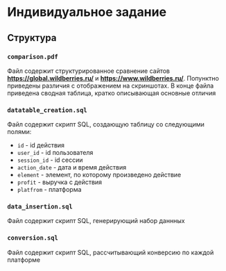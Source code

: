 # Индивидуальное задание

## Структура

### `comparison.pdf`

Файл содержит структурированное сравнение сайтов **https://global.wildberries.ru/** и **https://www.wildberries.ru/**.
Попунктно приведены различия c отображением на скриншотах. В конце файла приведена сводная таблица, кратко описывающая основные отличия

### `datatable_creation.sql`

Файл содержит скрипт SQL, создающую таблицу со следующими полями:
* `id` - id действия
* `user_id` - id пользователя
* `session_id` - id сессии
* `action_date` - дата и время действия
* `element` - элемент, по которому произведено действие
* `profit` - выручка с действия
* `platfrom` - платформа

### `data_insertion.sql`

Файл содержит скрипт SQL, генерирующий набор даннных

### `conversion.sql`

Файл содержит скрипт SQL, рассчитывающий конверсию по каждой платформе
